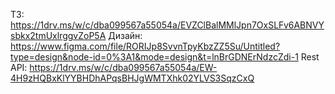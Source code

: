 ТЗ: https://1drv.ms/w/c/dba099567a55054a/EVZClBalMMlJpn7OxSLFv6ABNVYsbkx2tmUxlrggvZoP5A
Дизайн: https://www.figma.com/file/RORIJp8SvvnTpyKbzZZ5Su/Untitled?type=design&node-id=0%3A1&mode=design&t=lnBrGDNErNdzcZdi-1
Rest API: https://1drv.ms/w/c/dba099567a55054a/EW-4H9zHQBxKlYYBHDhAPqsBHJgWMTXhk02YLVS3SqzCxQ
